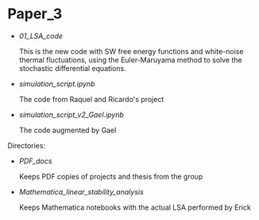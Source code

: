 # Paper_3

- *01_LSA_code*

  This is the new code with SW free energy functions and white-noise thermal fluctuations, using the Euler-Maruyama method to solve the stochastic differential equations.


- *simulation_script.ipynb* 

  The code from Raquel and Ricardo's project


- *simulation_script_v2_Gael.ipynb*

  The code augmented by Gael

Directories:

- *PDF_docs*

  Keeps PDF copies of projects and thesis from the group

- *Mathematica_linear_stability_analysis*

  Keeps Mathematica notebooks with the actual LSA performed by Erick